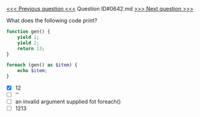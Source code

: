 [<<< Previous question <<<](0641.md)  Question ID#0642.md  [>>> Next question >>>](0643.md) 

What does the following code print?


```php
function gen() {
	yield 1;
	yield 2;
	return 13;
}

foreach (gen() as $item) {
	echo $item;
}
```

- [x] 12
- [ ] ''
- [ ] an invalid argument supplied fot foreach()
- [ ] 1213
